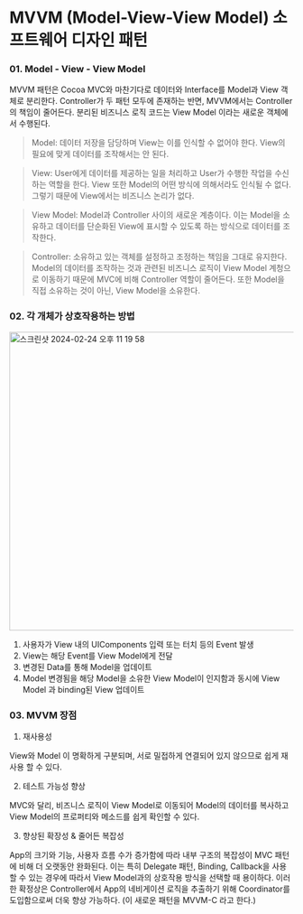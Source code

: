 # MVVM (Model-View-View Model) 소프트웨어 디자인 패턴

### 01. Model - View - View Model
MVVM 패턴은 Cocoa MVC와 마찬기다로 데이터와 Interface를 Model과 View 객체로 분리한다. 
Controller가 두 패턴 모두에 존재하는 반면, MVVM에서는 Controller의 책임이 줄어든다. 
분리된 비즈니스 로직 코드는 View Model 이라는 새로운 객체에서 수행된다.

> Model: 데이터 저장을 담당하며 View는 이를 인식할 수 없어야 한다. View의 필요에 맞게 데이터를 조작해서는 안 된다.

> View: User에게 데이터를 제공하는 일을 처리하고 User가 수행한 작업을 수신하는 역할을 한다. View 또한 Model의 어떤 방식에 의해서라도 인식될 수 없다. 그렇기 때문에 View에서는 비즈니스 논리가 없다.

> View Model: Model과 Controller 사이의 새로운 계층이다. 이는 Model을 소유하고 데이터를 단순화된 View에 표시할 수 있도록 하는 방식으로 데이터를 조작한다.

> Controller: 소유하고 있는 객체를 설정하고 조정하는 책임을 그대로 유지한다. Model의 데이터를 조작하는 것과 관련된 비즈니스 로직이 View Model 계청으로 이동하기 때문에 MVC에 비해 Controller 역할이 줄어든다. 또한 Model을 직접 소유하는 것이 아닌, View Model을 소유한다.

### 02. 각 개체가 상호작용하는 방법
<img width="529" alt="스크린샷 2024-02-24 오후 11 19 58" src="https://github.com/Kim-leo/TIL/assets/77371366/55bc86c7-e80a-4f75-b923-bd47b9a77484">

1. 사용자가 View 내의 UIComponents 입력 또는 터치 등의 Event 발생
2. View는 해당 Event를 View Model에게 전달
3. 변경된 Data를 통해 Model을 업데이트
4. Model 변경됨을 해당 Model을 소유한 View Model이 인지함과 동시에 View Model 과 binding된 View 업데이트

### 03. MVVM 장점
1. 재사용성

View와 Model 이 명확하게 구분되며, 서로 밀접하게 연결되어 있지 않으므로 쉽게 재사용 할 수 있다. 

2. 테스트 가능성 향상

MVC와 달리, 비즈니스 로직이 View Model로 이동되어 Model의 데이터를 복사하고 View Model의 프로퍼티와 메소드를 쉽게 확인할 수 있다.

3. 향상된 확장성 & 줄어든 복잡성

App의 크기와 기능, 사용자 흐름 수가 증가함에 따라 내부 구조의 복잡성이 MVC 패턴에 비해 더 오랫동안 완화된다. 
이는 특히 Delegate 패턴, Binding, Callback을 사용할 수 있는 경우에 따라서 View Model과의 상호작용 방식을 선택할 때 용이하다.
이러한 확정상은 Controller에서 App의 네비게이션 로직을 추출하기 위해 Coordinator를 도입함으로써 더욱 향상 가능하다. (이 새로운 패턴을 MVVM-C 라고 한다.)


